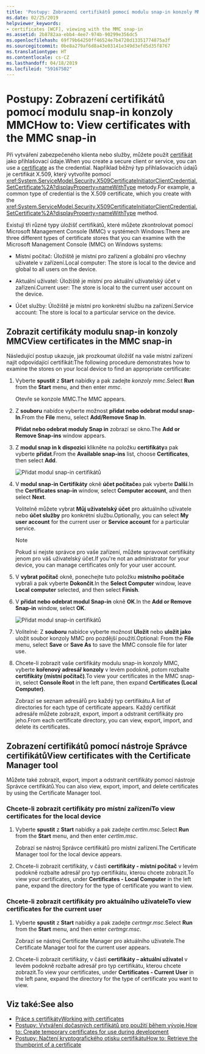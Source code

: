 ```yaml
---
title: 'Postupy: Zobrazení certifikátů pomocí modulu snap-in konzoly MMC'
ms.date: 02/25/2019
helpviewer_keywords:
- certificates [WCF], viewing with the MMC snap-in
ms.assetid: 2b8782aa-ebb4-4ee7-974b-90299e356dc5
ms.openlocfilehash: 69f79b64250ff46524e7b4720d13351774875a3f
ms.sourcegitcommit: 0be8a279af6d8a43e03141e349d3efd5d35f8767
ms.translationtype: HT
ms.contentlocale: cs-CZ
ms.lasthandoff: 04/18/2019
ms.locfileid: "59167502"
---
```

# <a name="how-to-view-certificates-with-the-mmc-snap-in"></a><span data-ttu-id="11ead-102">Postupy: Zobrazení certifikátů pomocí modulu snap-in konzoly MMC</span><span class="sxs-lookup"><span data-stu-id="11ead-102">How to: View certificates with the MMC snap-in</span></span>
<span data-ttu-id="11ead-103">Při vytváření zabezpečeného klienta nebo služby, můžete použít [certifikát](working-with-certificates.md) jako přihlašovací údaje.</span><span class="sxs-lookup"><span data-stu-id="11ead-103">When you create a secure client or service, you can use a [certificate](working-with-certificates.md) as the credential.</span></span> <span data-ttu-id="11ead-104">Například běžný typ přihlašovacích údajů je certifikát X.509, který vytvoříte pomocí <xref:System.ServiceModel.Security.X509CertificateInitiatorClientCredential.SetCertificate%2A?displayProperty=nameWithType> metody.</span><span class="sxs-lookup"><span data-stu-id="11ead-104">For example, a common type of credential is the X.509 certificate, which you create with the <xref:System.ServiceModel.Security.X509CertificateInitiatorClientCredential.SetCertificate%2A?displayProperty=nameWithType> method.</span></span> 

<span data-ttu-id="11ead-105">Existují tři různé typy úložišť certifikátů, které můžete zkontrolovat pomocí Microsoft Management Console (MMC) v systémech Windows:</span><span class="sxs-lookup"><span data-stu-id="11ead-105">There are three different types of certificate stores that you can examine with the Microsoft Management Console (MMC) on Windows systems:</span></span>

- <span data-ttu-id="11ead-106">Místní počítač: Úložiště je místní pro zařízení a globální pro všechny uživatele v zařízení.</span><span class="sxs-lookup"><span data-stu-id="11ead-106">Local computer: The store is local to the device and global to all users on the device.</span></span>

- <span data-ttu-id="11ead-107">Aktuální uživatel: Úložiště je místní pro aktuální uživatelský účet v zařízení.</span><span class="sxs-lookup"><span data-stu-id="11ead-107">Current user: The store is local to the current user account on the device.</span></span>

- <span data-ttu-id="11ead-108">Účet služby: Úložiště je místní pro konkrétní službu na zařízení.</span><span class="sxs-lookup"><span data-stu-id="11ead-108">Service account: The store is local to a particular service on the device.</span></span>

## <a name="view-certificates-in-the-mmc-snap-in"></a><span data-ttu-id="11ead-109">Zobrazit certifikáty modulu snap-in konzoly MMC</span><span class="sxs-lookup"><span data-stu-id="11ead-109">View certificates in the MMC snap-in</span></span> 

<span data-ttu-id="11ead-110">Následující postup ukazuje, jak prozkoumat úložišť na vaše místní zařízení najít odpovídající certifikát:</span><span class="sxs-lookup"><span data-stu-id="11ead-110">The following procedure demonstrates how to examine the stores on your local device to find an appropriate certificate:</span></span> 
  
1. <span data-ttu-id="11ead-111">Vyberte **spustit** z **Start** nabídky a pak zadejte *konzoly mmc*.</span><span class="sxs-lookup"><span data-stu-id="11ead-111">Select **Run** from the **Start** menu, and then enter *mmc*.</span></span> 

    <span data-ttu-id="11ead-112">Otevře se konzole MMC.</span><span class="sxs-lookup"><span data-stu-id="11ead-112">The MMC appears.</span></span> 
  
2. <span data-ttu-id="11ead-113">Z **souboru** nabídce vyberte možnost **přidat nebo odebrat modul snap-In**.</span><span class="sxs-lookup"><span data-stu-id="11ead-113">From the **File** menu, select **Add/Remove Snap In**.</span></span> 
    
    <span data-ttu-id="11ead-114">**Přidat nebo odebrat moduly Snap in** zobrazí se okno.</span><span class="sxs-lookup"><span data-stu-id="11ead-114">The **Add or Remove Snap-ins** window appears.</span></span>
  
3. <span data-ttu-id="11ead-115">Z **modul snap in k dispozici** klikněte na položku **certifikáty**a pak vyberte **přidat**.</span><span class="sxs-lookup"><span data-stu-id="11ead-115">From the **Available snap-ins** list, choose **Certificates**, then select **Add**.</span></span>  

    ![Přidat modul snap-in certifikátů](./media/mmc-add-certificate-snap-in.png)
  
4. <span data-ttu-id="11ead-117">V **modul snap-in Certifikáty** okně **účet počítače**a pak vyberte **Další**.</span><span class="sxs-lookup"><span data-stu-id="11ead-117">In the **Certificates snap-in** window, select **Computer account**, and then select **Next**.</span></span> 
  
    <span data-ttu-id="11ead-118">Volitelně můžete vybrat **Můj uživatelský účet** pro aktuálního uživatele nebo **účet služby** pro konkrétní službu.</span><span class="sxs-lookup"><span data-stu-id="11ead-118">Optionally, you can select **My user account** for the current user or **Service account** for a particular service.</span></span> 

    > [!NOTE]
    > <span data-ttu-id="11ead-119">Pokud si nejste správce pro vaše zařízení, můžete spravovat certifikáty jenom pro váš uživatelský účet.</span><span class="sxs-lookup"><span data-stu-id="11ead-119">If you're not an administrator for your device, you can manage certificates only for your user account.</span></span>
  
5. <span data-ttu-id="11ead-120">V **vybrat počítač** okně, ponechejte tuto položku **místního počítače** vybrali a pak vyberte **Dokončit**.</span><span class="sxs-lookup"><span data-stu-id="11ead-120">In the **Select Computer** window, leave **Local computer** selected, and then select **Finish**.</span></span>  
  
6. <span data-ttu-id="11ead-121">V **přidat nebo odebrat modul Snap-in** okně **OK**.</span><span class="sxs-lookup"><span data-stu-id="11ead-121">In the **Add or Remove Snap-in** window, select **OK**.</span></span>  
  
    ![Přidat modul snap-in certifikátů](./media/mmc-certificate-snap-in-selected.png)

7. <span data-ttu-id="11ead-123">Volitelné: Z **souboru** nabídce vyberte možnost **Uložit** nebo **uložit jako** uložit soubor konzoly MMC pro pozdější použití.</span><span class="sxs-lookup"><span data-stu-id="11ead-123">Optional: From the **File** menu, select **Save** or **Save As** to save the MMC console file for later use.</span></span>  

8. <span data-ttu-id="11ead-124">Chcete-li zobrazit vaše certifikáty modulu snap-in konzoly MMC, vyberte **kořenový adresář konzoly** v levém podokně, potom rozbalte **certifikáty (místní počítač)**.</span><span class="sxs-lookup"><span data-stu-id="11ead-124">To view your certificates in the MMC snap-in, select **Console Root** in the left pane, then expand **Certificates (Local Computer)**.</span></span>

    <span data-ttu-id="11ead-125">Zobrazí se seznam adresářů pro každý typ certifikátu.</span><span class="sxs-lookup"><span data-stu-id="11ead-125">A list of directories for each type of certificate appears.</span></span> <span data-ttu-id="11ead-126">Každý certifikát adresáře můžete zobrazit, export, import a odstranit certifikáty pro jeho.</span><span class="sxs-lookup"><span data-stu-id="11ead-126">From each certificate directory, you can view, export, import, and delete its certificates.</span></span>

## <a name="view-certificates-with-the-certificate-manager-tool"></a><span data-ttu-id="11ead-127">Zobrazení certifikátů pomocí nástroje Správce certifikátů</span><span class="sxs-lookup"><span data-stu-id="11ead-127">View certificates with the Certificate Manager tool</span></span>

<span data-ttu-id="11ead-128">Můžete také zobrazit, export, import a odstranit certifikáty pomocí nástroje Správce certifikátů.</span><span class="sxs-lookup"><span data-stu-id="11ead-128">You can also view, export, import, and delete certificates by using the Certificate Manager tool.</span></span>

### <a name="to-view-certificates-for-the-local-device"></a><span data-ttu-id="11ead-129">Chcete-li zobrazit certifikáty pro místní zařízení</span><span class="sxs-lookup"><span data-stu-id="11ead-129">To view certificates for the local device</span></span>

1. <span data-ttu-id="11ead-130">Vyberte **spustit** z **Start** nabídky a pak zadejte *certlm.msc*.</span><span class="sxs-lookup"><span data-stu-id="11ead-130">Select **Run** from the **Start** menu, and then enter *certlm.msc*.</span></span> 

    <span data-ttu-id="11ead-131">Zobrazí se nástroj Správce certifikátů pro místní zařízení.</span><span class="sxs-lookup"><span data-stu-id="11ead-131">The Certificate Manager tool for the local device appears.</span></span> 
  
2. <span data-ttu-id="11ead-132">Chcete-li zobrazit certifikáty, v části **certifikáty - místní počítač** v levém podokně rozbalte adresář pro typ certifikátu, kterou chcete zobrazit.</span><span class="sxs-lookup"><span data-stu-id="11ead-132">To view your certificates, under **Certificates - Local Computer** in the left pane, expand the directory for the type of certificate you want to view.</span></span>

### <a name="to-view-certificates-for-the-current-user"></a><span data-ttu-id="11ead-133">Chcete-li zobrazit certifikáty pro aktuálního uživatele</span><span class="sxs-lookup"><span data-stu-id="11ead-133">To view certificates for the current user</span></span>

1. <span data-ttu-id="11ead-134">Vyberte **spustit** z **Start** nabídky a pak zadejte *certmgr.msc*.</span><span class="sxs-lookup"><span data-stu-id="11ead-134">Select **Run** from the **Start** menu, and then enter *certmgr.msc*.</span></span> 

    <span data-ttu-id="11ead-135">Zobrazí se nástroj Certificate Manager pro aktuálního uživatele.</span><span class="sxs-lookup"><span data-stu-id="11ead-135">The Certificate Manager tool for the current user appears.</span></span> 
  
2. <span data-ttu-id="11ead-136">Chcete-li zobrazit certifikáty, v části **certifikáty – aktuální uživatel** v levém podokně rozbalte adresář pro typ certifikátu, kterou chcete zobrazit.</span><span class="sxs-lookup"><span data-stu-id="11ead-136">To view your certificates, under **Certificates - Current User** in the left pane, expand the directory for the type of certificate you want to view.</span></span>

## <a name="see-also"></a><span data-ttu-id="11ead-137">Viz také:</span><span class="sxs-lookup"><span data-stu-id="11ead-137">See also</span></span>

- [<span data-ttu-id="11ead-138">Práce s certifikáty</span><span class="sxs-lookup"><span data-stu-id="11ead-138">Working with certificates</span></span>](working-with-certificates.md)
- [<span data-ttu-id="11ead-139">Postupy: Vytváření dočasných certifikátů pro použití během vývoje.</span><span class="sxs-lookup"><span data-stu-id="11ead-139">How to: Create temporary certificates for use during development</span></span>](how-to-create-temporary-certificates-for-use-during-development.md)
- [<span data-ttu-id="11ead-140">Postupy: Načtení kryptografického otisku certifikátu</span><span class="sxs-lookup"><span data-stu-id="11ead-140">How to: Retrieve the thumbprint of a certificate</span></span>](how-to-retrieve-the-thumbprint-of-a-certificate.md)
